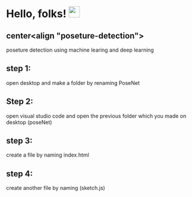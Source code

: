 # Hello, folks! <img src="https://raw.githubusercontent.com/MartinHeinz/MartinHeinz/master/wave.gif" width="30px">
## center<align "poseture-detection"></align>
poseture detection using machine learing and deep learning 

## step 1:
open desktop and  make a folder by renaming PoseNet 

## Step 2:
open visual studio code and open the previous folder which you made on desktop (poseNet)


## step 3:
create a file by naming index.html

## step 4:
create another file by naming (sketch.js)



